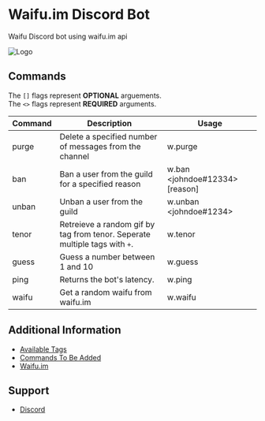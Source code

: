 # Waifu.im Discord Bot
Waifu Discord bot using waifu.im api

![Logo](https://waifu.im/favicon.ico)

## Commands
The `[]` flags represent **OPTIONAL** arguements.<br w.>
The `<>` flags represent **REQUIRED** arguments. <br w.>

| Command               | Description                                                                                                               | Usage                                                 |
| --------------------- | ------------------------------------------------------------------------------------------------------------------------- | ----------------------------------------------------- |
| purge | Delete a specified number of messages from the channel | w.purge <number> |
| ban | Ban a user from the guild for a specified reason | w.ban <johndoe#12334> [reason] |
| unban | Unban a user from the guild | w.unban <johndoe#1234> |
| tenor | Retreieve a random gif by tag from tenor. Seperate multiple tags with `+`. | w.tenor <tag> |
| guess | Guess a number between 1 and 10 | w.guess <number> |
| ping | Returns the bot's latency. | w.ping |
| waifu | Get a random waifu from waifu.im | w.waifu <tag> |

## Additional Information
 * [Available Tags](https://github.com/Socket-Development/Waifu-Bot/wiki/Available-Tags)
 * [Commands To Be Added](https://github.com/Socket-Development/Waifu-Bot/wiki/Commands-To-Be-Added)
 * [Waifu.im](https://waifu.im/)

## Support
 * [Discord](https://discord.me/socket-development)